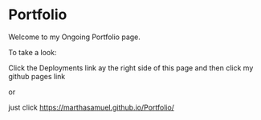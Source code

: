 # Portfolio

Welcome to my Ongoing Portfolio page.

To take a look: 

Click the Deployments link ay the right side of this page and then click my github pages link 

or 

just click https://marthasamuel.github.io/Portfolio/
